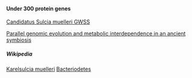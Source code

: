 
#### Under 300 protein genes

[Candidatus Sulcia muelleri GWSS](https://www.genome.jp/kegg-bin/show_organism?org=smg)

[Parallel genomic evolution and metabolic interdependence in an ancient symbiosis](https://pubmed.ncbi.nlm.nih.gov/18048332/)

##### Wikipedia

[Karelsulcia muelleri](https://en.wikipedia.org/wiki/Karelsulcia_muelleri)
[Bacteriodetes](https://en.wikipedia.org/wiki/Bacteroidetes)
